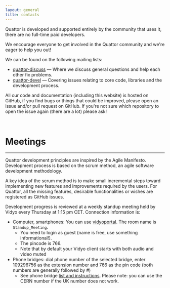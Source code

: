 ```yaml
---
layout: general
title: contacts
---
```


Quattor is developed and supported entirely by the community that uses it, there are no full-time paid developers.

We encourage everyone to get involved in the Quattor community and we're eager to help you out!

We can be found on the following mailing lists:

* [quattor-discuss] &mdash; Where we discuss general questions and help each other fix problems.
* [quattor-devel] &mdash; Covering issues relating to core code, libraries and the development process.

All our code and documentation (including this website) is hosted on GitHub, if you find bugs or things that could be improved, please open an issue and/or pull request on GitHub.
If you're not sure which repository to open the issue again (there are a lot) please ask!

[quattor-discuss]: https://lists.sourceforge.net/lists/listinfo/quattor-discuss
[quattor-devel]: https://lists.sourceforge.net/lists/listinfo/quattor-devel

<br>

Meetings
===
---
Quattor development principles are inspired by the  Agile Manifesto. Development process is based on the scrum method, an agile software development methodology.

A key idea of the scrum method is to make small incremental steps toward implementing new features and improvements required by the users. For Quattor, all the missing features, desirable functionalities or wishes are registered as  GitHub issues.

Development progress is reviewed at a weekly standup meeting held by Vidyo every Thursday at 1:15 pm CET. Connection information is:

* Computer, smartphones: You can use [vidyoportal]. The room name is `Standup_Meeting`.
    * You need to login as guest (name is free, use something informational!).
    * The pincode is 766.
    * Note that by default your Vidyo client starts with both audio and video muted
* Phone bridges: dial phone number of the selected bridge, enter 109296756 as the extension number and 766 as the pin code (both numbers are generally followed by #)
    * See phone bridge [list and instructions]. Please note: you can use the CERN number if the UK number does not work.

[vidyoportal]:https://vidyoportal.cern.ch/flex.html?roomdirect.html&key=V8Dpb6amjXWr
[list and instructions]:http://information-technology.web.cern.ch/services/fe/howto/users-join-vidyo-meeting-phone

